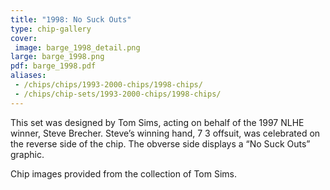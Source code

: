 ```yaml
---
title: "1998: No Suck Outs"
type: chip-gallery
cover:
 image: barge_1998_detail.png
large: barge_1998.png
pdf: barge_1998.pdf
aliases:
 - /chips/chips/1993-2000-chips/1998-chips/
 - /chips/chip-sets/1993-2000-chips/1998-chips/
---
```


This set was designed by Tom Sims, acting on behalf of the 1997 NLHE winner,
Steve Brecher. Steve&#8217;s winning hand, 7 3 offsuit, was celebrated on the
reverse side of the chip. The obverse side displays a &#8220;No Suck
Outs&#8221; graphic.

Chip images provided from the collection of Tom Sims.
